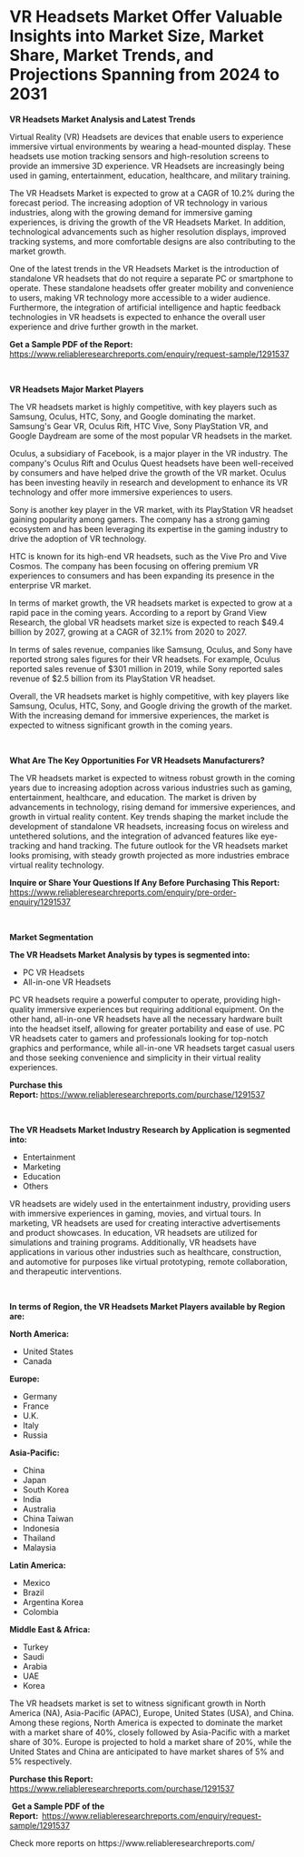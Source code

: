 <p><h1>VR Headsets Market Offer Valuable Insights into Market Size, Market Share, Market Trends, and Projections Spanning from 2024 to 2031</h1></p><p><strong>VR Headsets Market Analysis and Latest Trends</strong></p>
<p><p>Virtual Reality (VR) Headsets are devices that enable users to experience immersive virtual environments by wearing a head-mounted display. These headsets use motion tracking sensors and high-resolution screens to provide an immersive 3D experience. VR Headsets are increasingly being used in gaming, entertainment, education, healthcare, and military training.</p><p>The VR Headsets Market is expected to grow at a CAGR of 10.2% during the forecast period. The increasing adoption of VR technology in various industries, along with the growing demand for immersive gaming experiences, is driving the growth of the VR Headsets Market. In addition, technological advancements such as higher resolution displays, improved tracking systems, and more comfortable designs are also contributing to the market growth.</p><p>One of the latest trends in the VR Headsets Market is the introduction of standalone VR headsets that do not require a separate PC or smartphone to operate. These standalone headsets offer greater mobility and convenience to users, making VR technology more accessible to a wider audience. Furthermore, the integration of artificial intelligence and haptic feedback technologies in VR headsets is expected to enhance the overall user experience and drive further growth in the market.</p></p>
<p><strong>Get a Sample PDF of the Report:&nbsp;</strong> <a href="https://www.reliableresearchreports.com/enquiry/request-sample/1291537">https://www.reliableresearchreports.com/enquiry/request-sample/1291537</a></p>
<p>&nbsp;</p>
<p><strong>VR Headsets Major Market Players</strong></p>
<p><p>The VR headsets market is highly competitive, with key players such as Samsung, Oculus, HTC, Sony, and Google dominating the market. Samsung's Gear VR, Oculus Rift, HTC Vive, Sony PlayStation VR, and Google Daydream are some of the most popular VR headsets in the market.</p><p>Oculus, a subsidiary of Facebook, is a major player in the VR industry. The company's Oculus Rift and Oculus Quest headsets have been well-received by consumers and have helped drive the growth of the VR market. Oculus has been investing heavily in research and development to enhance its VR technology and offer more immersive experiences to users.</p><p>Sony is another key player in the VR market, with its PlayStation VR headset gaining popularity among gamers. The company has a strong gaming ecosystem and has been leveraging its expertise in the gaming industry to drive the adoption of VR technology.</p><p>HTC is known for its high-end VR headsets, such as the Vive Pro and Vive Cosmos. The company has been focusing on offering premium VR experiences to consumers and has been expanding its presence in the enterprise VR market.</p><p>In terms of market growth, the VR headsets market is expected to grow at a rapid pace in the coming years. According to a report by Grand View Research, the global VR headsets market size is expected to reach $49.4 billion by 2027, growing at a CAGR of 32.1% from 2020 to 2027.</p><p>In terms of sales revenue, companies like Samsung, Oculus, and Sony have reported strong sales figures for their VR headsets. For example, Oculus reported sales revenue of $301 million in 2019, while Sony reported sales revenue of $2.5 billion from its PlayStation VR headset.</p><p>Overall, the VR headsets market is highly competitive, with key players like Samsung, Oculus, HTC, Sony, and Google driving the growth of the market. With the increasing demand for immersive experiences, the market is expected to witness significant growth in the coming years.</p></p>
<p>&nbsp;</p>
<p><strong>What Are The Key Opportunities For VR Headsets Manufacturers?</strong></p>
<p><p>The VR headsets market is expected to witness robust growth in the coming years due to increasing adoption across various industries such as gaming, entertainment, healthcare, and education. The market is driven by advancements in technology, rising demand for immersive experiences, and growth in virtual reality content. Key trends shaping the market include the development of standalone VR headsets, increasing focus on wireless and untethered solutions, and the integration of advanced features like eye-tracking and hand tracking. The future outlook for the VR headsets market looks promising, with steady growth projected as more industries embrace virtual reality technology.</p></p>
<p><strong>Inquire or Share Your Questions If Any Before Purchasing This Report:</strong> <a href="https://www.reliableresearchreports.com/enquiry/pre-order-enquiry/1291537">https://www.reliableresearchreports.com/enquiry/pre-order-enquiry/1291537</a></p>
<p>&nbsp;</p>
<p><strong>Market Segmentation</strong></p>
<p><strong>The VR Headsets Market Analysis by types is segmented into:</strong></p>
<p><ul><li>PC VR Headsets</li><li>All-in-one VR Headsets</li></ul></p>
<p><p>PC VR headsets require a powerful computer to operate, providing high-quality immersive experiences but requiring additional equipment. On the other hand, all-in-one VR headsets have all the necessary hardware built into the headset itself, allowing for greater portability and ease of use. PC VR headsets cater to gamers and professionals looking for top-notch graphics and performance, while all-in-one VR headsets target casual users and those seeking convenience and simplicity in their virtual reality experiences.</p></p>
<p><strong>Purchase this Report:&nbsp;</strong><a href="https://www.reliableresearchreports.com/purchase/1291537">https://www.reliableresearchreports.com/purchase/1291537</a></p>
<p>&nbsp;</p>
<p><strong>The VR Headsets Market Industry Research by Application is segmented into:</strong></p>
<p><ul><li>Entertainment</li><li>Marketing</li><li>Education</li><li>Others</li></ul></p>
<p><p>VR headsets are widely used in the entertainment industry, providing users with immersive experiences in gaming, movies, and virtual tours. In marketing, VR headsets are used for creating interactive advertisements and product showcases. In education, VR headsets are utilized for simulations and training programs. Additionally, VR headsets have applications in various other industries such as healthcare, construction, and automotive for purposes like virtual prototyping, remote collaboration, and therapeutic interventions.</p></p>
<p>&nbsp;</p>
<p><strong>In terms of Region, the VR Headsets Market Players available by Region are:</strong></p>
<p>
    <p> <strong> North America: </strong>
        <ul>
            <li>United States</li>
            <li>Canada</li>
        </ul>
        </p> 
    <p> <strong> Europe: </strong>
        <ul>
            <li>Germany</li>
            <li>France</li>
            <li>U.K.</li>
            <li>Italy</li>
            <li>Russia</li>
        </ul>
        </p> 
    <p> <strong> Asia-Pacific: </strong>
        <ul>
            <li>China</li>
            <li>Japan</li>
            <li>South Korea</li>
            <li>India</li>
            <li>Australia</li>
            <li>China Taiwan</li>
            <li>Indonesia</li>
            <li>Thailand</li>
            <li>Malaysia</li>
        </ul>
        </p> 
    <p> <strong> Latin America: </strong>
        <ul>
            <li>Mexico</li>
            <li>Brazil</li>
            <li>Argentina Korea</li>
            <li>Colombia</li>
        </ul>
        </p> 
    <p> <strong> Middle East & Africa: </strong>
        <ul>
            <li>Turkey</li>
            <li>Saudi</li>
            <li>Arabia</li>
            <li>UAE</li>
            <li>Korea</li>
        </ul>
    </p>
    </p>
<p><p>The VR headsets market is set to witness significant growth in North America (NA), Asia-Pacific (APAC), Europe, United States (USA), and China. Among these regions, North America is expected to dominate the market with a market share of 40%, closely followed by Asia-Pacific with a market share of 30%. Europe is projected to hold a market share of 20%, while the United States and China are anticipated to have market shares of 5% and 5% respectively.</p></p>
<p><strong>Purchase this Report: </strong><a href="https://www.reliableresearchreports.com/purchase/1291537">https://www.reliableresearchreports.com/purchase/1291537</a></p>
<p>&nbsp;<strong>Get a Sample PDF of the Report:&nbsp;&nbsp;</strong><a href="https://www.reliableresearchreports.com/enquiry/request-sample/1291537">https://www.reliableresearchreports.com/enquiry/request-sample/1291537</a></p>
<p><strong></strong></p>
<p>Check more reports on https://www.reliableresearchreports.com/</p>